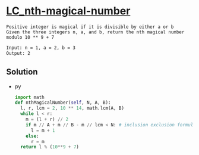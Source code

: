 # [LC_nth-magical-number](https://leetcode.com/problems/nth-magical-number)

```en
Positive integer is magical if it is divisible by either a or b
Given the three integers n, a, and b, return the nth magical number modulo 10 ** 9 + 7
```

```txt
Input: n = 1, a = 2, b = 3
Output: 2
```

## Solution

* py

  ```py
  import math
  def nthMagicalNumber(self, N, A, B):
    l, r, lcm = 2, 10 ** 14, math.lcm(A, B)
    while l < r:
      m = (l + r) // 2
      if m // A + m // B - m // lcm < N: # inclusion exclusion formula
        l = m + 1
      else:
        r = m
    return l % (10**9 + 7)
  ```
